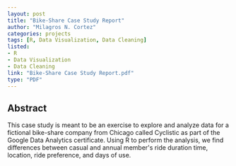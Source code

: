 ```yaml
---
layout: post
title: "Bike-Share Case Study Report"
author: "Milagros N. Cortez"
categories: projects
tags: [R, Data Visualization, Data Cleaning]
listed:
- R
- Data Visualization
- Data Cleaning
link: "Bike-Share Case Study Report.pdf"
type: "PDF"
---
```

## Abstract

This case study is meant to be an exercise to explore and analyze data for a fictional bike-share company from Chicago called
Cyclistic as part of the Google Data Analytics certificate. Using R to perform the analysis, we find differences between casual and
annual member's ride duration time, location, ride preference, and days of use.

